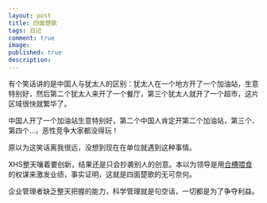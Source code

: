 ```yaml
---
layout: post
title: 四面楚歌
tags: 日记
comment: true
image: 
published: true
description: 
---
```


有个笑话讲的是中国人与犹太人的区别：犹太人在一个地方开了一个加油站，生意特别好，然后第二个犹太人来开了一个餐厅，第三个犹太人就开了一个超市，这片区域很快就繁华了。

中国人开了一个加油站生意特别好，第二个中国人肯定开第二个加油站，第三个、第四个…，恶性竞争大家都没得玩！

原以为这笑话离我很远，没想到现在在单位就遇到这种事情。

XHS整天嚷着要创新，结果还是只会抄袭别人的创意。本以为领导是用[合槽喂食](http://pingdan88.i.sohu.com/blog/view/55071959.htm)的权谋来激发业绩，事实证明，这就是四面楚歌的无可奈何。

企业管理者缺乏整天把握的能力，科学管理就是句空话，一切都是为了争夺利益。